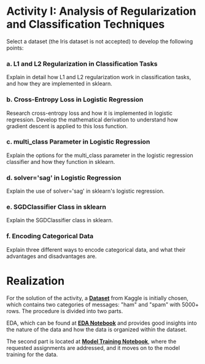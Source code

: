 # Activity I: Analysis of Regularization and Classification Techniques

Select a dataset (the Iris dataset is not accepted) to develop the following points:

### a. L1 and L2 Regularization in Classification Tasks
Explain in detail how L1 and L2 regularization work in classification tasks, and how they are implemented in sklearn.

### b. Cross-Entropy Loss in Logistic Regression
Research cross-entropy loss and how it is implemented in logistic regression. Develop the mathematical derivation to understand how gradient descent is applied to this loss function.

### c. multi_class Parameter in Logistic Regression
Explain the options for the multi_class parameter in the logistic regression classifier and how they function in sklearn.

### d. solver='sag' in Logistic Regression
Explain the use of solver='sag' in sklearn's logistic regression.

### e. SGDClassifier Class in sklearn
Explain the SGDClassifier class in sklearn.

### f. Encoding Categorical Data
Explain three different ways to encode categorical data, and what their advantages and disadvantages are.

# Realization

For the solution of the activity, a **[Dataset](https://www.kaggle.com/datasets/lightningforpython/spam-or-not?select=spam.csv)** from Kaggle is initially chosen, which contains two categories of messages: "ham" and "spam" with 5000+ rows.
The procedure is divided into two parts.

EDA, which can be found at **[EDA Notebook](https://github.com/RJuanJo/IA_Activities/blob/main/1stHomework/notebooks/eda.ipynb)** and provides good insights into the nature of the data and how the data is organized within the dataset.

The second part is located at **[Model Training Notebook](https://github.com/RJuanJo/IA_Activities/blob/main/1stHomework/notebooks/classification_model.ipynb)**, where the requested assignments are addressed, and it moves on to the model training for the data. 
